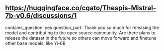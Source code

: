 ## https://huggingface.co/cgato/Thespis-Mistral-7b-v0.6/discussions/1

contains_question: yes
question_part: Thank you so much for releasing the model and contributing to the open source community. Are there plans to release the dataset in the future so others can move forward and finetune other base models, like Yi-6B